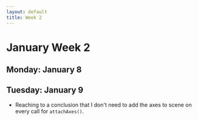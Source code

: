 ```yaml
---
layout: default
title: Week 2
---
```

# **January Week 2**


## **Monday: January 8**


## **Tuesday: January 9**
- Reaching to a conclusion that I don't need to add the axes to scene on every call for `attachAxes()`.
